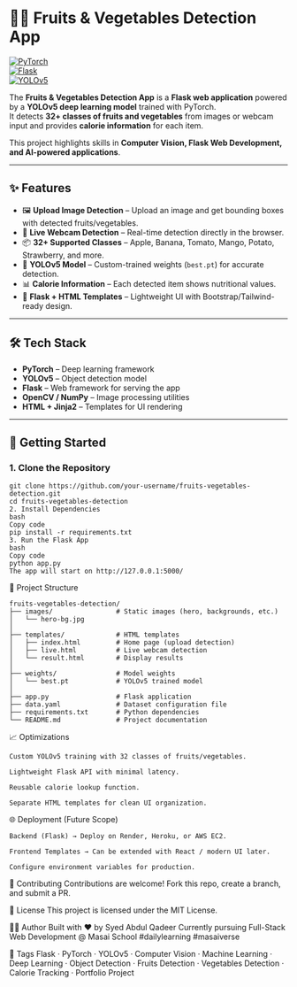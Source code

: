 # 🥦🍎 Fruits & Vegetables Detection App  

[![PyTorch](https://img.shields.io/badge/PyTorch-2.2.2-red?logo=pytorch)](https://pytorch.org/)  
[![Flask](https://img.shields.io/badge/Flask-Backend-black?logo=flask)](https://flask.palletsprojects.com/)  
[![YOLOv5](https://img.shields.io/badge/YOLOv5-Object%20Detection-green)](https://github.com/ultralytics/yolov5)  

The **Fruits & Vegetables Detection App** is a **Flask web application** powered by a **YOLOv5 deep learning model** trained with PyTorch.  
It detects **32+ classes of fruits and vegetables** from images or webcam input and provides **calorie information** for each item.  

This project highlights skills in **Computer Vision, Flask Web Development, and AI-powered applications**.  

---

## ✨ Features  

- 🖼️ **Upload Image Detection** – Upload an image and get bounding boxes with detected fruits/vegetables.  
- 🎥 **Live Webcam Detection** – Real-time detection directly in the browser.  
- 📦 **32+ Supported Classes** – Apple, Banana, Tomato, Mango, Potato, Strawberry, and more.  
- 🔎 **YOLOv5 Model** – Custom-trained weights (`best.pt`) for accurate detection.  
- 📊 **Calorie Information** – Each detected item shows nutritional values.  
- 🎨 **Flask + HTML Templates** – Lightweight UI with Bootstrap/Tailwind-ready design.  

---

## 🛠️ Tech Stack  

- **PyTorch** – Deep learning framework  
- **YOLOv5** – Object detection model  
- **Flask** – Web framework for serving the app  
- **OpenCV / NumPy** – Image processing utilities  
- **HTML + Jinja2** – Templates for UI rendering  

---

## 🚀 Getting Started  

### 1. Clone the Repository  
```
git clone https://github.com/your-username/fruits-vegetables-detection.git
cd fruits-vegetables-detection
2. Install Dependencies
bash
Copy code
pip install -r requirements.txt
3. Run the Flask App
bash
Copy code
python app.py
The app will start on http://127.0.0.1:5000/
```
📂 Project Structure
```
fruits-vegetables-detection/
├── images/                # Static images (hero, backgrounds, etc.)
│   └── hero-bg.jpg
│
├── templates/             # HTML templates
│   ├── index.html         # Home page (upload detection)
│   ├── live.html          # Live webcam detection
│   └── result.html        # Display results
│
├── weights/               # Model weights
│   └── best.pt            # YOLOv5 trained model
│
├── app.py                 # Flask application
├── data.yaml              # Dataset configuration file
├── requirements.txt       # Python dependencies
└── README.md              # Project documentation
```
📈 Optimizations
```
Custom YOLOv5 training with 32 classes of fruits/vegetables.

Lightweight Flask API with minimal latency.

Reusable calorie lookup function.

Separate HTML templates for clean UI organization.
```
🌐 Deployment (Future Scope)
```
Backend (Flask) → Deploy on Render, Heroku, or AWS EC2.

Frontend Templates → Can be extended with React / modern UI later.

Configure environment variables for production.
```
🤝 Contributing
Contributions are welcome! Fork this repo, create a branch, and submit a PR.

📜 License
This project is licensed under the MIT License.

👨‍💻 Author
Built with ❤️ by Syed Abdul Qadeer
Currently pursuing Full-Stack Web Development @ Masai School
#dailylearning #masaiverse

🔖 Tags
Flask · PyTorch · YOLOv5 · Computer Vision · Machine Learning · Deep Learning · Object Detection · Fruits Detection · Vegetables Detection · Calorie Tracking · Portfolio Project
